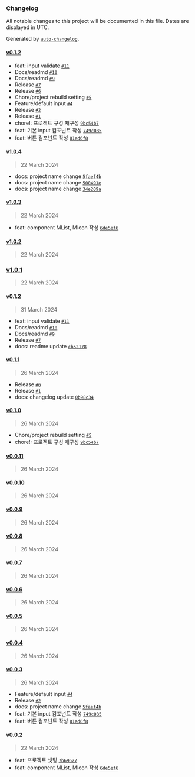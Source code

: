 ### Changelog

All notable changes to this project will be documented in this file. Dates are displayed in UTC.

Generated by [`auto-changelog`](https://github.com/CookPete/auto-changelog).

#### [v0.1.2](https://github.com/MissWhale/muchi-ui/compare/v1.0.4...v0.1.2)

- feat: input validate [`#11`](https://github.com/MissWhale/muchi-ui/pull/11)
- Docs/readmd [`#10`](https://github.com/MissWhale/muchi-ui/pull/10)
- Docs/readmd [`#9`](https://github.com/MissWhale/muchi-ui/pull/9)
- Release [`#7`](https://github.com/MissWhale/muchi-ui/pull/7)
- Release [`#6`](https://github.com/MissWhale/muchi-ui/pull/6)
- Chore/project rebuild setting [`#5`](https://github.com/MissWhale/muchi-ui/pull/5)
- Feature/default input [`#4`](https://github.com/MissWhale/muchi-ui/pull/4)
- Release [`#2`](https://github.com/MissWhale/muchi-ui/pull/2)
- Release [`#1`](https://github.com/MissWhale/muchi-ui/pull/1)
- chore!: 프로젝트 구성 재구성 [`9bc54b7`](https://github.com/MissWhale/muchi-ui/commit/9bc54b70f77aa89094ee717e33ddb0ae016d9c67)
- feat: 기본 input 컴포넌트 작성 [`749c085`](https://github.com/MissWhale/muchi-ui/commit/749c0850608343ff664ddfc985f7c608a9434fae)
- feat: 버튼 컴포넌트 작성 [`81ad6f8`](https://github.com/MissWhale/muchi-ui/commit/81ad6f8488842f2694be2b61e4733c60601dc7dc)

#### [v1.0.4](https://github.com/MissWhale/muchi-ui/compare/v1.0.3...v1.0.4)

> 22 March 2024

- docs: project name change [`5faef4b`](https://github.com/MissWhale/muchi-ui/commit/5faef4b3c86cb63b15f4319dd125a5e6562e59f3)
- docs: project name change [`500491e`](https://github.com/MissWhale/muchi-ui/commit/500491e9aed79c2fae0d955983609647f4c8dd79)
- docs: project name change [`34e209a`](https://github.com/MissWhale/muchi-ui/commit/34e209ac968502c9ace58f38605ce19555918acc)

#### [v1.0.3](https://github.com/MissWhale/muchi-ui/compare/v1.0.2...v1.0.3)

> 22 March 2024

- feat: component MList, MIcon 작성 [`6de5ef6`](https://github.com/MissWhale/muchi-ui/commit/6de5ef60fd097e71adfdc936041072533079b1aa)

#### [v1.0.2](https://github.com/MissWhale/muchi-ui/compare/v1.0.1...v1.0.2)

> 22 March 2024

### [v1.0.1](https://github.com/MissWhale/muchi-ui/compare/v0.1.2...v1.0.1)

> 22 March 2024

#### [v0.1.2](https://github.com/MissWhale/muchi-ui/compare/v0.1.1...v0.1.2)

> 31 March 2024

- feat: input validate [`#11`](https://github.com/MissWhale/muchi-ui/pull/11)
- Docs/readmd [`#10`](https://github.com/MissWhale/muchi-ui/pull/10)
- Docs/readmd [`#9`](https://github.com/MissWhale/muchi-ui/pull/9)
- Release [`#7`](https://github.com/MissWhale/muchi-ui/pull/7)
- docs: readme update [`cb52178`](https://github.com/MissWhale/muchi-ui/commit/cb52178826ad777995ac90c6d52ce9b1447612ba)

#### [v0.1.1](https://github.com/MissWhale/muchi-ui/compare/v0.1.0...v0.1.1)

> 26 March 2024

- Release [`#6`](https://github.com/MissWhale/muchi-ui/pull/6)
- Release [`#1`](https://github.com/MissWhale/muchi-ui/pull/1)
- docs: changelog update [`0b98c34`](https://github.com/MissWhale/muchi-ui/commit/0b98c34529a0d8606a3abb7c02d247c7337da32b)

#### [v0.1.0](https://github.com/MissWhale/muchi-ui/compare/v0.0.11...v0.1.0)

> 26 March 2024

- Chore/project rebuild setting [`#5`](https://github.com/MissWhale/muchi-ui/pull/5)
- chore!: 프로젝트 구성 재구성 [`9bc54b7`](https://github.com/MissWhale/muchi-ui/commit/9bc54b70f77aa89094ee717e33ddb0ae016d9c67)

#### [v0.0.11](https://github.com/MissWhale/muchi-ui/compare/v0.0.10...v0.0.11)

> 26 March 2024

#### [v0.0.10](https://github.com/MissWhale/muchi-ui/compare/v0.0.9...v0.0.10)

> 26 March 2024

#### [v0.0.9](https://github.com/MissWhale/muchi-ui/compare/v0.0.8...v0.0.9)

> 26 March 2024

#### [v0.0.8](https://github.com/MissWhale/muchi-ui/compare/v0.0.7...v0.0.8)

> 26 March 2024

#### [v0.0.7](https://github.com/MissWhale/muchi-ui/compare/v0.0.6...v0.0.7)

> 26 March 2024

#### [v0.0.6](https://github.com/MissWhale/muchi-ui/compare/v0.0.5...v0.0.6)

> 26 March 2024

#### [v0.0.5](https://github.com/MissWhale/muchi-ui/compare/v0.0.4...v0.0.5)

> 26 March 2024

#### [v0.0.4](https://github.com/MissWhale/muchi-ui/compare/v0.0.3...v0.0.4)

> 26 March 2024

#### [v0.0.3](https://github.com/MissWhale/muchi-ui/compare/v0.0.2...v0.0.3)

> 26 March 2024

- Feature/default input [`#4`](https://github.com/MissWhale/muchi-ui/pull/4)
- Release [`#2`](https://github.com/MissWhale/muchi-ui/pull/2)
- docs: project name change [`5faef4b`](https://github.com/MissWhale/muchi-ui/commit/5faef4b3c86cb63b15f4319dd125a5e6562e59f3)
- feat: 기본 input 컴포넌트 작성 [`749c085`](https://github.com/MissWhale/muchi-ui/commit/749c0850608343ff664ddfc985f7c608a9434fae)
- feat: 버튼 컴포넌트 작성 [`81ad6f8`](https://github.com/MissWhale/muchi-ui/commit/81ad6f8488842f2694be2b61e4733c60601dc7dc)

#### v0.0.2

> 22 March 2024

- feat: 프로젝트 셋팅 [`7b69627`](https://github.com/MissWhale/muchi-ui/commit/7b69627ef2a1c22007ff9940f4b3b6877177a7c4)
- feat: component MList, MIcon 작성 [`6de5ef6`](https://github.com/MissWhale/muchi-ui/commit/6de5ef60fd097e71adfdc936041072533079b1aa)
